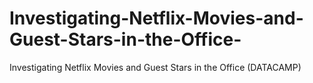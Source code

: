# Investigating-Netflix-Movies-and-Guest-Stars-in-the-Office-
Investigating Netflix Movies and Guest Stars in the Office (DATACAMP)
